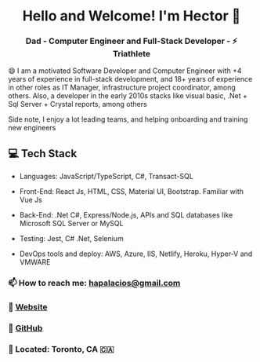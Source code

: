<h1 align="center">
    Hello and Welcome! I'm Hector 👋 
</h1>

<h3 align="center">
    Dad - Computer Engineer and Full-Stack Developer -  ⚡ Triathlete
</h3>

😄 I am a motivated Software Developer and Computer Engineer with +4 years of experience in full-stack development, and 18+ years of experience in other roles as IT Manager, infrastructure project coordinator, among others. Also, a developer in the early 2010s stacks like visual basic, .Net + Sql Server + Crystal reports, among others

Side note, I enjoy a lot leading teams, and helping onboarding and training new engineers


## 💻 Tech Stack
* Languages: JavaScript/TypeScript, C#, Transact-SQL
* Front-End: React Js, HTML, CSS, Material UI, Bootstrap. Familiar with Vue Js
* Back-End: .Net C#, Express/Node.js, APIs and SQL databases like Microsoft SQL Server or MySQL

* Testing: Jest, C# .Net, Selenium
* DevOps tools and deploy: AWS, Azure, IIS, Netlify, Heroku, Hyper-V and VMWARE


### 📫 How to reach me: hapalacios@gmail.com
### :link: [Website](https://hectorpalacios.ca)
### :link: [GitHub](https://github.com/hapalacios)
### 📍 Located: Toronto, CA 🇨🇦 
